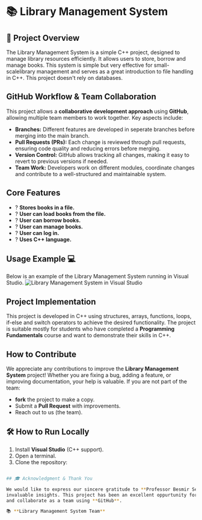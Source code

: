 # 📚 Library Management System

## 📌 Project Overview

The Library Management System is a simple C++ project, designed to manage library resources
efficiently. It allows users to store, borrow and manage books. This system is simple but very
effective for small-scalelibrary management and serves as a great introduction to file handling in C++.
This project doesn't rely on databases.

## GitHub Workflow & Team Collaboration

This project allows a **collaborative development approach** using **GitHub**, allowing multiple team members
to work together.
Key aspects include:
- **Branches:** Different features are developed in seperate branches before merging into the main branch.
- **Pull Requests (PRs):** Each change is reviewed through pull requests, ensuring code quality and reducing errors before merging.
- **Version Control:** GitHub allows tracking all changes, making it easy to revert to previous versions if needed.
- **Team Work:** Developers work on different modules, coordinate changes and contribute to a well-structured and maintainable system.

## **Core Features**
- ? **Stores books in a file.** 
- ? **User can load books from the file.**
- ? **User can borrow books.**
- ? **User can manage books.**
- ? **User can log in.**
- ? **Uses C++ language.**

## Usage Example 💻

Below is an example of the Library Management System running in Visual Studio.
![Library Management System in Visual Studio](Screenshot-1.png)

## Project Implementation

This project is developed in C++ using structures, arrays, functions, loops, if-else and switch
operators to achieve the desired functionality. The project is suitable mostly for students who have
completed a **Programming Fundamentals** course and want to demonstrate their skills in C++.

## How to Contribute

We appreciate any contributions to improve the **Library Management System** project! Whether you are
fixing a bug, adding a feature, or improving documentation, your help is valuable.
If you are not part of the team:
- **fork** the project to make a copy.
- Submit a **Pull Request** with improvements.
- Reach out to us (the team). 

## 🛠 How to Run Locally

1. Install **Visual Studio** (C++ support).
2. Open a terminal.
3. Clone the repository:

```sh git clone https://github.com/Diona-coder1/LibraryManagementSystem.git

## 🎓 Acknowledgment & Thank You

We would like to express our sincere gratitude to **Professor Besmir Sejdiu** for their guidance and
invaluable insights. This project has been an excellent oppurtunity for us to apply our **C++ programming skills**
and collaborate as a team using **GitHub**. 

📚 **Library Management System Team**
